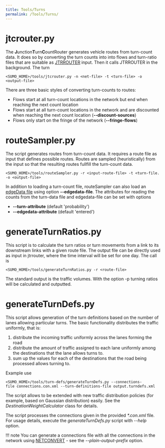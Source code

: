 ```yaml
---
title: Tools/Turns
permalink: /Tools/Turns/
---
```


# jtcrouter.py
The **J**unction**T**urn**C**ountRouter generates vehicle routes from turn-count data.
It does so by converting the turn counts into into flows and turn-ratio files that are suitable as [JTRROUTER](../JTRROUTER.md) input.
Then it calls JTRROUTER in the background. The turn

```
<SUMO_HOME>/tools/jtcrouter.py -n <net-file> -t <turn-file> -o <output-file>
```
There are three basic styles of converting turn-counts to routes:

- Flows start at all turn-count locations in the network but end when reaching the next count location
- Flows start at all turn-count locations in the network and are discounted when reaching the next count location (**--discount-sources**)
- Flows only start on the fringe of the network (**--fringe-flows**)


# routeSampler.py
The script generates routes from turn-count data. It requires a route file as
input that defines possible routes. Routes are sampled (heuristically) from the input so that
the resulting routes fullfill the turn-count data.

```
<SUMO_HOME>/tools/routeSampler.py -r <input-route-file> -t <turn-file. -o <output-file>
```

In addition to loading a turn-count file, routeSampler can also load an [edgeData
file](../Simulation/Output/Lane-_or_Edge-based_Traffic_Measures.md) using option **--edgedata-file**.
The attributes for reading the counts from the turn-data file and edgedata-file
can be set with options

- **--turn-attribute** (default 'probability')
- **--edgedata-attribute** (default 'entered')
 
# generateTurnRatios.py

This script is to calculate the turn ratios or turn movements from a
link to its downstream links with a given route file. The output file
can be directly used as input in jtrrouter, where the time interval will
be set for one day. The call is

```
<SUMO_HOME>/tools/generateTurnRatios.py -r <route-file>
```

The standard output is the traffic volumes. With the option -p turning
ratios will be calculated and outputted.


# generateTurnDefs.py

This script allows generation of the turn definitions based on the
number of lanes allowing particular turns. The basic functionality
distributes the traffic uniformly, that is:

1.  distribute the incoming traffic uniformly across the lanes forming
    the road
2.  distribute the amount of traffic assigned to each lane uniformly
    among the destinations that the lane allows turns to.
3.  sum up the values for each of the destinations that the road being
    processed allows turning to.

Example use

```
<SUMO_HOME>/tools/turn-defs/generateTurnDefs.py --connections-file connections.con.xml --turn-definitions-file output.turndefs.xml
```

The script allows to be extended with new traffic distribution policies
(for example, based on Gaussian distribution) easily. See the
*DestinationWeightCalculator* class for details.

The script processes the connections given in the provided *\*.con.xml*
file. For usage details, execute the *generateTurnDefs.py* script with
*--help* option.

!!! note
    You can generate a connections file with all the connections in the network using [NETCONVERT](../NETCONVERT.md) - see the *--plain-output-prefix* option.

